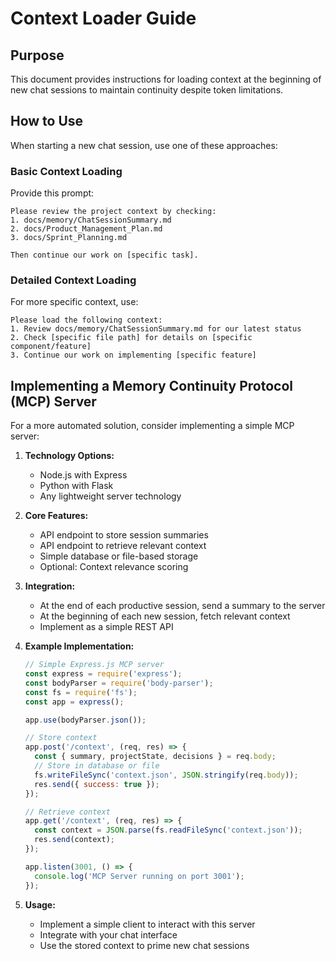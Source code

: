 # Context Loader Guide

## Purpose
This document provides instructions for loading context at the beginning of new chat sessions to maintain continuity despite token limitations.

## How to Use

When starting a new chat session, use one of these approaches:

### Basic Context Loading

Provide this prompt:

```
Please review the project context by checking:
1. docs/memory/ChatSessionSummary.md
2. docs/Product_Management_Plan.md
3. docs/Sprint_Planning.md

Then continue our work on [specific task].
```

### Detailed Context Loading

For more specific context, use:

```
Please load the following context:
1. Review docs/memory/ChatSessionSummary.md for our latest status
2. Check [specific file path] for details on [specific component/feature]
3. Continue our work on implementing [specific feature]
```

## Implementing a Memory Continuity Protocol (MCP) Server

For a more automated solution, consider implementing a simple MCP server:

1. **Technology Options:**
   - Node.js with Express
   - Python with Flask
   - Any lightweight server technology

2. **Core Features:**
   - API endpoint to store session summaries
   - API endpoint to retrieve relevant context
   - Simple database or file-based storage
   - Optional: Context relevance scoring

3. **Integration:**
   - At the end of each productive session, send a summary to the server
   - At the beginning of each new session, fetch relevant context
   - Implement as a simple REST API

4. **Example Implementation:**
   ```javascript
   // Simple Express.js MCP server
   const express = require('express');
   const bodyParser = require('body-parser');
   const fs = require('fs');
   const app = express();
   
   app.use(bodyParser.json());
   
   // Store context
   app.post('/context', (req, res) => {
     const { summary, projectState, decisions } = req.body;
     // Store in database or file
     fs.writeFileSync('context.json', JSON.stringify(req.body));
     res.send({ success: true });
   });
   
   // Retrieve context
   app.get('/context', (req, res) => {
     const context = JSON.parse(fs.readFileSync('context.json'));
     res.send(context);
   });
   
   app.listen(3001, () => {
     console.log('MCP Server running on port 3001');
   });
   ```

5. **Usage:**
   - Implement a simple client to interact with this server
   - Integrate with your chat interface
   - Use the stored context to prime new chat sessions